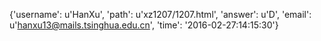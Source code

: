{'username': u'HanXu', 'path': u'xz1207/1207.html', 'answer': u'D', 'email': u'hanxu13@mails.tsinghua.edu.cn', 'time': '2016-02-27:14:15:30'}